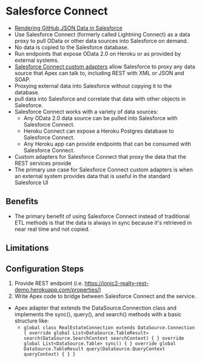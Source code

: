 # Salesforce Connect
* [Rendering GitHub JSON Data in Salesforce](https://developer.salesforce.com/blogs/developer-relations/2015/08/rendering-github-json-data-salesforce.html)
* Use Salesforce Connect (formerly called Lightning Connect) as a data proxy to pull OData or other data sources into Salesforce on demand. 
* No data is copied to the Salesforce database. 
* Run endpoints that expose OData 2.0 on Heroku or as provided by external systems. 
* [Salesforce Connect custom adapters](https://developer.salesforce.com/docs/atlas.en-us.apexcode.meta/apexcode/apex_connector_custom_adapter.htm) allow Salesforce to proxy any data source that Apex can talk to, including REST with XML or JSON and SOAP.
* Proxying external data into Salesforce without copying it to the database.
* pull data into Salesforce and correlate that data with other objects in Salesforce.
* Salesforce Connect works with a variety of data sources:
  * Any OData 2.0 data source can be pulled into Salesforce with Salesforce Connect.
  * Heroku Connect can expose a Heroku Postgres database to Salesforce Connect.
  * Any Heroku app can provide endpoints that can be consumed with Salesforce Connect.
* Custom adapters for Salesforce Connect that proxy the data that the REST services provide
* The primary use case for Salesforce Connect custom adapters is when an external system provides data that is useful in the standard Salesforce UI

## Benefits
* The primary benefit of using Salesforce Connect instead of traditional ETL methods is that the data is always in sync because it's retrieved in near real time and not copied.

## Limitations

## Configuration Steps
1. Provide REST endpoint (i.e. https://ionic2-realty-rest-demo.herokuapp.com/properties/)
2. Write Apex code to bridge between Salesforce Connect and the service.  
  * Apex adapter that extends the DataSource.Connection class and implements the sync(), query(), and search() methods with a basic structure like:
    * `global class RealEstateConnection extends DataSource.Connection { override global List<DataSource.TableResult> search(DataSource.SearchContext searchContext) { } override global List<DataSource.Table> sync() { } override global DataSource.TableResult query(DataSource.QueryContext queryContext) { } } `

